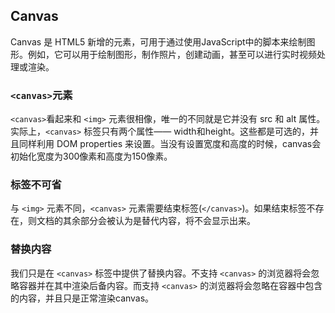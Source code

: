 <!-- 学习 canvas -->
## Canvas
Canvas 是 HTML5 新增的元素，可用于通过使用JavaScript中的脚本来绘制图形。例如，它可以用于绘制图形，制作照片，创建动画，甚至可以进行实时视频处理或渲染。

### `<canvas>`元素

`<canvas>`看起来和 `<img>` 元素很相像，唯一的不同就是它并没有 src 和 alt 属性。实际上，`<canvas>` 标签只有两个属性—— width和height。这些都是可选的，并且同样利用 DOM properties 来设置。当没有设置宽度和高度的时候，canvas会初始化宽度为300像素和高度为150像素。

### </canvas> 标签不可省

与 `<img>` 元素不同，`<canvas>` 元素需要结束标签(`</canvas>`)。如果结束标签不存在，则文档的其余部分会被认为是替代内容，将不会显示出来。

### 替换内容

我们只是在 `<canvas>` 标签中提供了替换内容。不支持 `<canvas>` 的浏览器将会忽略容器并在其中渲染后备内容。而支持 `<canvas>` 的浏览器将会忽略在容器中包含的内容，并且只是正常渲染canvas。
